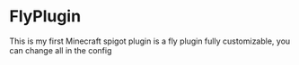 # FlyPlugin
This is my first Minecraft spigot plugin is a fly plugin fully customizable, you can change all in the config
